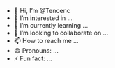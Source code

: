 - 👋 Hi, I’m @Tencenc
- 👀 I’m interested in ...
- 🌱 I’m currently learning ...
- 💞️ I’m looking to collaborate on ...
- 📫 How to reach me ...
- 😄 Pronouns: ...
- ⚡ Fun fact: ...

<!---
Tencenc/Tencenc is a ✨ special ✨ repository because its `README.md` (this file) appears on your GitHub profile.
You can click the Preview link to take a look at your changes.
--->
